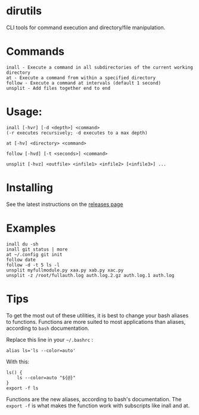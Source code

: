 # dirutils
CLI tools for command execution and directory/file manipulation.

# Commands
    inall - Execute a command in all subdirectories of the current working directory
    at - Execute a command from within a specified directory
    follow - Execute a command at intervals (default 1 second)
    unsplit - Add files together end to end

# Usage:
    inall [-hvr] [-d <depth>] <command>
    (-r executes recursively; -d executes to a max depth)
    
    at [-hv] <directory> <command>

    follow [-hvd] [-t <seconds>] <command>

    unsplit [-hvz] <outfile> <infile1> <infile2> [<infile3>] ...

# Installing
See the latest instructions on the [releases page](https://github.com/dogoncouch/dirutils/releases)

# Examples
    inall du -sh
    inall git status | more
    at ~/.config git init
    follow date
    follow -d -t 5 ls -l
    unsplit myfullmodule.py xaa.py xab.py xac.py
    unsplit -z /root/fullauth.log auth.log.2.gz auth.log.1 auth.log

# Tips
To get the most out of these utilities, it is best to change your bash aliases to functions. Functions are more suited to most applications than aliases, according to `` bash `` documentation.

Replace this line in your `` ~/.bashrc `` :
    
    alias ls='ls --color=auto'

With this:
    
    ls() {
        ls --color=auto "${@}"
    }
    export -f ls

Functions are the new aliases, according to bash's documentation. The `` export -f `` is what makes the function work with subscripts like inall and at.
